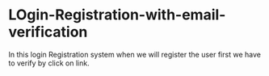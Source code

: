 # LOgin-Registration-with-email-verification
In this login Registration system when we will register the user first we have to verify by click on link.
